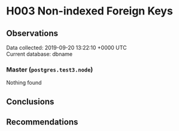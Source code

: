 # H003 Non-indexed Foreign Keys #

## Observations ##
Data collected: 2019-09-20 13:22:10 +0000 UTC  
Current database: dbname  


### Master (`postgres.test3.node`) ###



Nothing found



## Conclusions ##


## Recommendations ##

